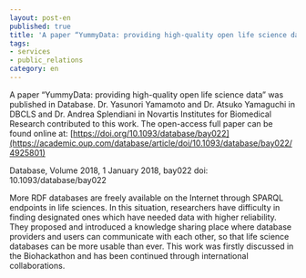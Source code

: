 ```yaml
---
layout: post-en
published: true
title: 'A paper “YummyData: providing high-quality open life science data” was published in Database.'
tags:
- services
- public_relations
category: en
---
```

A paper “YummyData: providing high-quality open life science data” was published in Database.
Dr. Yasunori Yamamoto and Dr. Atsuko Yamaguchi in DBCLS and Dr. Andrea Splendiani in Novartis Institutes for Biomedical Research contributed to this work.
The open-access full paper can be found online at:
[https://doi.org/10.1093/database/bay022](https://academic.oup.com/database/article/doi/10.1093/database/bay022/4925801)
 
Database, Volume 2018, 1 January 2018, bay022
doi: 10.1093/database/bay022
 
More RDF databases are freely available on the Internet through SPARQL endpoints in life sciences. In this situation, researchers have difficulty in finding designated ones which have needed data with higher reliability. They proposed and introduced a knowledge sharing place where database providers and users can communicate with each other, so that life science databases can be more usable than ever.
This work was firstly discussed in the Biohackathon and has been continued through international collaborations.